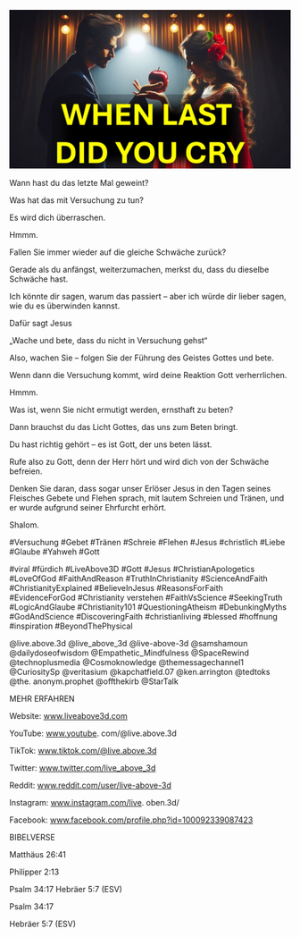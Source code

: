 ![Video cover image](../cover.jpeg "cover-photo")

Wann hast du das letzte Mal geweint?

Was hat das mit Versuchung zu tun?

Es wird dich überraschen.

Hmmm.

Fallen Sie immer wieder auf die gleiche Schwäche zurück?

Gerade als du anfängst, weiterzumachen, merkst du, dass du dieselbe Schwäche hast.

Ich könnte dir sagen, warum das passiert – aber ich würde dir lieber sagen, wie du es überwinden kannst.

Dafür sagt Jesus

„Wache und bete, dass du nicht in Versuchung gehst“

Also, wachen Sie – folgen Sie der Führung des Geistes Gottes und bete.

Wenn dann die Versuchung kommt, wird deine Reaktion Gott verherrlichen.

Hmmm.

Was ist, wenn Sie nicht ermutigt werden, ernsthaft zu beten?

Dann brauchst du das Licht Gottes, das uns zum Beten bringt.

Du hast richtig gehört – es ist Gott, der uns beten lässt.

Rufe also zu Gott, denn der Herr hört und wird dich von der Schwäche befreien.

Denken Sie daran, dass sogar unser Erlöser Jesus in den Tagen seines Fleisches Gebete und Flehen sprach, mit lautem Schreien und Tränen, und er wurde aufgrund seiner Ehrfurcht erhört.

Shalom.

#Versuchung #Gebet #Tränen #Schreie #Flehen #Jesus #christlich #Liebe #Glaube #Yahweh #Gott

#viral #fürdich #LiveAbove3D #Gott #Jesus #ChristianApologetics #LoveOfGod #FaithAndReason #TruthInChristianity #ScienceAndFaith #ChristianityExplained #BelieveInJesus #ReasonsForFaith #EvidenceForGod #Christianity verstehen #FaithVsScience #SeekingTruth #LogicAndGlaube #Christianity101 #QuestioningAtheism #DebunkingMyths #GodAndScience #DiscoveringFaith #christianliving #blessed #hoffnung #inspiration #BeyondThePhysical

@live.above.3d @live_above_3d @live-above-3d @samshamoun @dailydoseofwisdom @Empathetic_Mindfulness @SpaceRewind @technoplusmedia @Cosmoknowledge @themessagechannel1 @CuriositySp @veritasium @kapchatfield.07 @ken.arrington @tedtoks @the. anonym.prophet @offthekirb @StarTalk

MEHR ERFAHREN

Website: www.liveabove3d.com

YouTube: www.youtube. com/@live.above.3d

TikTok: www.tiktok.com/@live.above.3d

Twitter: www.twitter.com/live_above_3d

Reddit: www.reddit.com/user/live-above-3d

Instagram: www.instagram.com/live. oben.3d/

Facebook: www.facebook.com/profile.php?id=100092339087423

BIBELVERSE

Matthäus 26:41

Philipper 2:13

Psalm 34:17  Hebräer 5:7 (ESV)

Psalm 34:17

Hebräer 5:7 (ESV)